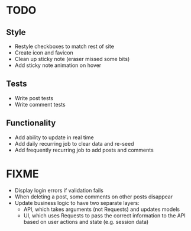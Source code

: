 # TODO
## Style
- Restyle checkboxes to match rest of site
- Create icon and favicon
- Clean up sticky note (eraser missed some bits)
- Add sticky note animation on hover

## Tests
- Write post tests
- Write comment tests

## Functionality
- Add ability to update in real time
- Add daily recurring job to clear data and re-seed
- Add frequently recurring job to add posts and comments

# FIXME
- Display login errors if validation fails
- When deleting a post, some comments on other posts disappear
- Update business logic to have two separate layers:
    - API, which takes arguments (not Requests) and updates models
    - UI, which uses Requests to pass the correct information to the API based on user actions and state (e.g. session data)